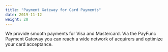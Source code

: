 ```yaml
---
title: "Payment Gateway for Card Payments"
date: 2019-11-12
weight: 20
---
```

We provide smooth payments for Visa and Mastercard. Via the PayFunc Payment Gateway you can reach a wide network of acquirers and optimize your card acceptance.
